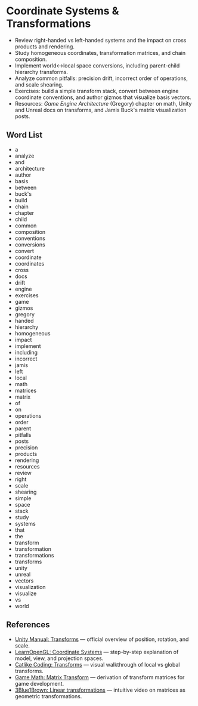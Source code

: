 # Coordinate Systems & Transformations
- Review right-handed vs left-handed systems and the impact on cross products and rendering.
- Study homogeneous coordinates, transformation matrices, and chain composition.
- Implement world↔local space conversions, including parent-child hierarchy transforms.
- Analyze common pitfalls: precision drift, incorrect order of operations, and scale shearing.
- Exercises: build a simple transform stack, convert between engine coordinate conventions, and author gizmos that visualize basis vectors.
- Resources: *Game Engine Architecture* (Gregory) chapter on math, Unity and Unreal docs on transforms, and Jamis Buck's matrix visualization posts.

## Word List
- a
- analyze
- and
- architecture
- author
- basis
- between
- buck's
- build
- chain
- chapter
- child
- common
- composition
- conventions
- conversions
- convert
- coordinate
- coordinates
- cross
- docs
- drift
- engine
- exercises
- game
- gizmos
- gregory
- handed
- hierarchy
- homogeneous
- impact
- implement
- including
- incorrect
- jamis
- left
- local
- math
- matrices
- matrix
- of
- on
- operations
- order
- parent
- pitfalls
- posts
- precision
- products
- rendering
- resources
- review
- right
- scale
- shearing
- simple
- space
- stack
- study
- systems
- that
- the
- transform
- transformation
- transformations
- transforms
- unity
- unreal
- vectors
- visualization
- visualize
- vs
- world

## References
- [Unity Manual: Transforms](https://docs.unity3d.com/Manual/class-Transform.html) — official overview of position, rotation, and scale.
- [LearnOpenGL: Coordinate Systems](https://learnopengl.com/Getting-started/Coordinate-Systems) — step-by-step explanation of model, view, and projection spaces.
- [Catlike Coding: Transforms](https://catlikecoding.com/unity/tutorials/basics/transforms/) — visual walkthrough of local vs global transforms.
- [Game Math: Matrix Transform](https://gamemath.com/book/matrix_transform.html) — derivation of transform matrices for game development.
- [3Blue1Brown: Linear transformations](https://www.youtube.com/watch?v=kYB8IZa5AuE) — intuitive video on matrices as geometric transformations.
